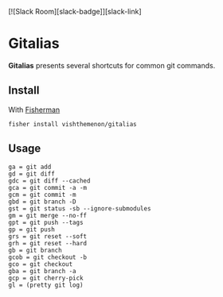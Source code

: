 [![Slack Room][slack-badge]][slack-link]

# Gitalias

**Gitalias** presents several shortcuts for common git commands.

## Install

With [Fisherman]

```
fisher install vishthemenon/gitalias
```

## Usage

```fish
ga = git add
gd = git diff
gdc = git diff --cached
gca = git commit -a -m
gcm = git commit -m
gbd = git branch -D
gst = git status -sb --ignore-submodules
gm = git merge --no-ff
gpt = git push --tags
gp = git push
grs = git reset --soft
grh = git reset --hard
gb = git branch
gcob = git checkout -b
gco = git checkout
gba = git branch -a
gcp = git cherry-pick
gl = (pretty git log)
```
[Fisherman]: https://fisherman.github.io
